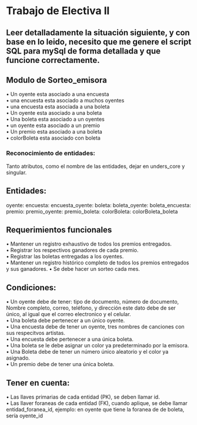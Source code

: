 # Trabajo de Electiva ll

## Leer detalladamente la situación siguiente, y con base en lo leido, necesito que me genere el script SQL para mySql de forma detallada y que funcione correctamente. 

## Modulo de Sorteo_emisora

• Un oyente esta asociado a una encuesta  
• una encuesta esta asociado a muchos oyentes  
• una encuesta esta asociada a una boleta  
• Un oyente esta asociado a una boleta  
• Una boleta esta asociado a un oyentes  
• un oyente esta asociado a un premio  
• Un premio esta asociado a una boleta  
• colorBoleta esta asociado con boleta

### Reconocimiento de entidades:

Tanto atributos, como el nombre de las entidades, dejar en unders_core y singular.

## Entidades:

oyente: encuesta: encuesta_oyente: boleta: boleta_oyente: boleta_encuesta: premio: premio_oyente: premio_boleta: colorBoleta: colorBoleta_boleta

## Requerimientos funcionales
• Mantener un registro exhaustivo de todos los premios entregados.  
• Registrar los respectivos ganadores de cada premio.  
• Registrar las boletas entregadas a los oyentes.  
• Mantener un registro histórico completo de todos los premios entregados y sus ganadores. 
• Se debe hacer un sorteo cada mes.

## Condiciones:
• Un oyente debe de tener: tipo de documento, número de documento, Nombre completo, correo, teléfono, y dirección este dato debe de ser único, al igual que el correo electronico y el  celular.  
• Una boleta debe pertenecer a un único oyente.  
• Una encuesta debe de tener un oyente, tres nombres de canciones con sus respecitvos artistas.  
• Una encuesta debe pertenecer a una única boleta.  
• Una boleta se le debe asignar un color ya predeterminado por la emisora.
• Una Boleta debe de tener un número único aleatorio y el color ya asignado.  
• Un premio debe de tener una única boleta.  


## Tener en cuenta:

• Las llaves primarias de cada entidad (PK), se deben llamar id.  
• Las llaver foraneas de cada entidad (FK), cuando aplique, se debe llamar entidad_foranea_id, ejemplo: en oyente que tiene la foranea de de boleta, sería oyente_id 